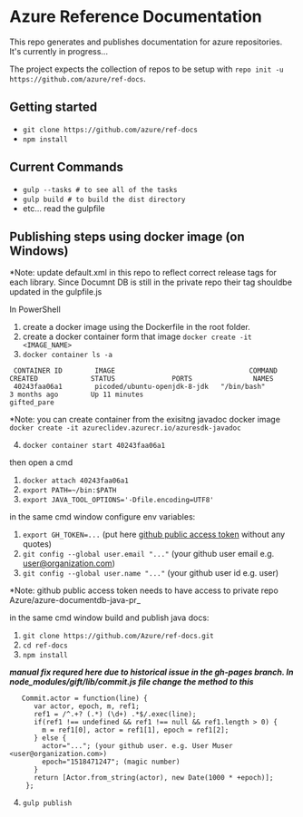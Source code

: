 # Azure Reference Documentation
This repo generates and publishes documentation for azure repositories. It's currently in progress...

The project expects the collection of repos to be setup with `repo init -u https://github.com/azure/ref-docs`. 

## Getting started
- `git clone https://github.com/azure/ref-docs`
- `npm install`

## Current Commands
- `gulp --tasks # to see all of the tasks`
- `gulp build # to build the dist directory`
- etc... read the gulpfile

## Publishing steps using docker image (on Windows)
*Note: update default.xml in this repo to reflect correct release tags for each library. Since Documnt DB is still in the private repo their tag shouldbe updated in the gulpfile.js

In PowerShell
1. create a docker image using the Dockerfile in the root folder.
2. create a docker container form that image `docker create -it <IMAGE_NAME>`
3. `docker container ls -a`
```
 CONTAINER ID        IMAGE                                 COMMAND             CREATED             STATUS              PORTS               NAMES
 40243faa06a1        picoded/ubuntu-openjdk-8-jdk   "/bin/bash"         3 months ago        Up 11 minutes                           gifted_pare
```
  *Note: you can create container from the exisitng javadoc docker image `docker create -it azureclidev.azurecr.io/azuresdk-javadoc`

4. `docker container start 40243faa06a1`

then open a cmd 
1. `docker attach 40243faa06a1`
2. `export PATH=~/bin:$PATH`
3. `export JAVA_TOOL_OPTIONS='-Dfile.encoding=UTF8'`

in the same cmd window configure env variables: 
1. `export GH_TOKEN=...` (put here [github public access token](https://help.github.com/articles/creating-a-personal-access-token-for-the-command-line/) without any quotes)
2. `git config --global user.email "..."` (your github user email e.g. user@organization.com)
3. `git config --global user.name "..."` (your github user id e.g. user)

*Note: github public access token needs to have access to private repo Azure/azure-documentdb-java-pr_

in the same cmd window build and publish java docs:
1. `git clone https://github.com/Azure/ref-docs.git`
2. `cd ref-docs`
3. `npm install`

***manual fix requred here due to historical issue in the gh-pages branch. In node_modules/gift/lib/commit.js file change the method to this***
```
   Commit.actor = function(line) {
      var actor, epoch, m, ref1;
      ref1 = /^.+? (.*) (\d+) .*$/.exec(line);
      if(ref1 !== undefined && ref1 !== null && ref1.length > 0) {
        m = ref1[0], actor = ref1[1], epoch = ref1[2];
      } else {
        actor="..."; (your github user. e.g. User Muser <user@organization.com>)
        epoch="1518471247"; (magic number)
      }
      return [Actor.from_string(actor), new Date(1000 * +epoch)];
    };
```

4. `gulp publish`
